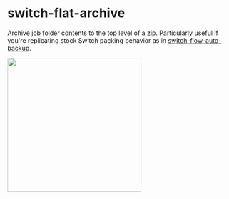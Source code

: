# switch-flat-archive
Archive job folder contents to the top level of a zip. Particularly useful if you're replicating stock Switch packing behavior as in [switch-flow-auto-backup](https://github.com/open-automation/switch-flow-auto-backup).
 
<img src="https://i.imgur.com/0wXvhIj.png" width="300">
